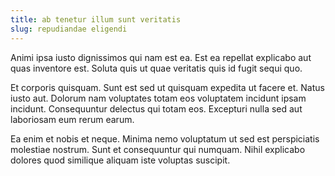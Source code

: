 ```yaml
---
title: ab tenetur illum sunt veritatis
slug: repudiandae eligendi
---
```


Animi ipsa iusto dignissimos qui nam est ea. Est ea repellat explicabo aut quas inventore est. Soluta quis ut quae veritatis quis id fugit sequi quo.

Et corporis quisquam. Sunt est sed ut quisquam expedita ut facere et. Natus iusto aut. Dolorum nam voluptates totam eos voluptatem incidunt ipsam incidunt. Consequuntur delectus qui totam eos. Excepturi nulla sed aut laboriosam eum rerum earum.

Ea enim et nobis et neque. Minima nemo voluptatum ut sed est perspiciatis molestiae nostrum. Sunt et consequuntur qui numquam. Nihil explicabo dolores quod similique aliquam iste voluptas suscipit.
